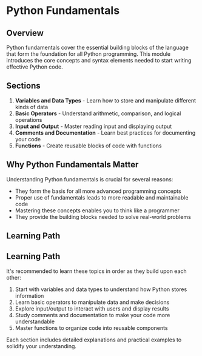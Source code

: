 # Python Fundamentals

## Overview

Python fundamentals cover the essential building blocks of the language that form the foundation for all Python programming. This module introduces the core concepts and syntax elements needed to start writing effective Python code.

## Sections

1. **Variables and Data Types** - Learn how to store and manipulate different kinds of data
2. **Basic Operators** - Understand arithmetic, comparison, and logical operations
3. **Input and Output** - Master reading input and displaying output
4. **Comments and Documentation** - Learn best practices for documenting your code
5. **Functions** - Create reusable blocks of code with functions

## Why Python Fundamentals Matter

Understanding Python fundamentals is crucial for several reasons:

- They form the basis for all more advanced programming concepts
- Proper use of fundamentals leads to more readable and maintainable code
- Mastering these concepts enables you to think like a programmer
- They provide the building blocks needed to solve real-world problems

## Learning Path
## Learning Path


It's recommended to learn these topics in order as they build upon each other:

1. Start with variables and data types to understand how Python stores information
2. Learn basic operators to manipulate data and make decisions
3. Explore input/output to interact with users and display results
4. Study comments and documentation to make your code more understandable
5. Master functions to organize code into reusable components

Each section includes detailed explanations and practical examples to solidify your understanding. 